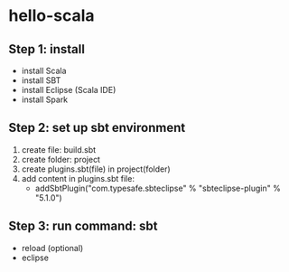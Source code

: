# hello-scala

## Step 1: install 

- install Scala
- install SBT
- install Eclipse (Scala IDE)
- install Spark

## Step 2: set up sbt environment

1. create file: build.sbt
2. create folder: project
3. create plugins.sbt(file) in project(folder)
4. add content in plugins.sbt file: 
	- addSbtPlugin("com.typesafe.sbteclipse" % "sbteclipse-plugin" % "5.1.0")

## Step 3: run command: sbt

- reload (optional)
- eclipse